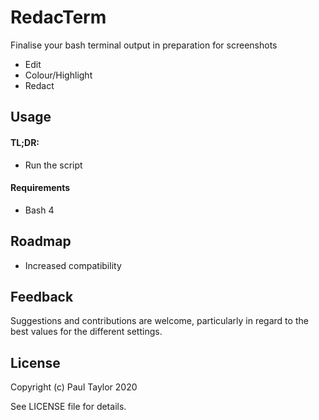 # RedacTerm

Finalise your bash terminal output in preparation for screenshots
- Edit
- Colour/Highlight
- Redact

## Usage
#### TL;DR: 
- Run the script
#### Requirements
- Bash 4

## Roadmap
- Increased compatibility

## Feedback
Suggestions and contributions are welcome, particularly in regard to the best values for the different settings.

## License
Copyright (c) Paul Taylor 2020

See LICENSE file for details. 

